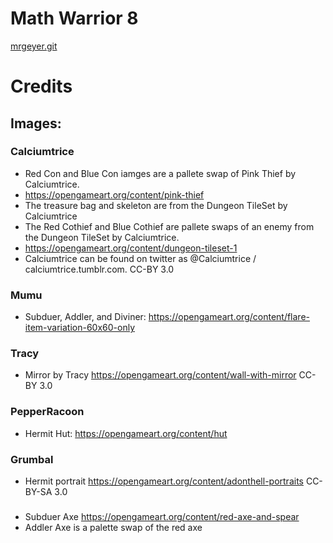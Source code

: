 # Math Warrior 8
[mrgeyer.git](https://mrgeyer.github.io/math-warrior-8/)

# Credits
## Images:
### Calciumtrice
 - Red Con and Blue Con iamges are a pallete swap of Pink Thief by Calciumtrice. 
 - https://opengameart.org/content/pink-thief
 - The treasure bag and skeleton are from the Dungeon TileSet by Calciumtrice
 - The Red Cothief and Blue Cothief are pallete swaps of an enemy from the Dungeon TileSet by Calciumtrice.
 - https://opengameart.org/content/dungeon-tileset-1
 - Calciumtrice can be found on twitter as @Calciumtrice / calciumtrice.tumblr.com. CC-BY 3.0
### Mumu
 - Subduer, Addler, and Diviner: https://opengameart.org/content/flare-item-variation-60x60-only 
### Tracy
 - Mirror by Tracy https://opengameart.org/content/wall-with-mirror CC-BY 3.0

### PepperRacoon
 - Hermit Hut: https://opengameart.org/content/hut
### Grumbal
- Hermit portrait https://opengameart.org/content/adonthell-portraits CC-BY-SA 3.0

###
- Subduer Axe https://opengameart.org/content/red-axe-and-spear
- Addler Axe is a palette swap of the red axe
